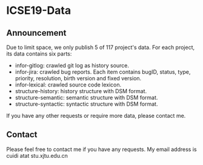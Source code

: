 # ICSE19-Data

## Announcement
Due to limit space, we only publish 5 of 117 project's data.
For each project, its data contains six parts:

*  infor-gitlog: crawled git log as history source.
*  infor-jira: crawled bug reports. Each item contains bugID, status, type, priority, resolution, birth version and fixed version.
*  infor-lexical: crawled source code lexicon.
*  structure-history: history structure with DSM format.
*  structure-semantic: semantic structure with DSM format.
*  structure-syntactic: syntactic structure with DSM format.

If you have any other requests or require more data, please contact me.

## Contact
Please feel free to contact me if you have any requests. My email address is cuidi atat stu.xjtu.edu.cn
